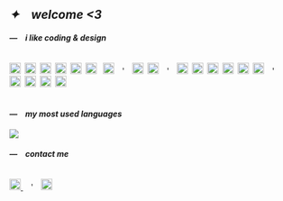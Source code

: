   <h2><i>✦&ensp;&ensp;welcome <3</i></h2>
<div>
  <h4><i>―&ensp;&ensp;i like coding & design</i></h4><br><img height="20" src="https://cdn.jsdelivr.net/gh/devicons/devicon/icons/html5/html5-plain.svg" />&ensp;<img height="20" src="https://cdn.jsdelivr.net/gh/devicons/devicon/icons/css3/css3-plain.svg" />&ensp;<img height="20" src="https://cdn.jsdelivr.net/gh/devicons/devicon/icons/javascript/javascript-plain.svg" />&ensp;<img height="20" src="https://cdn.jsdelivr.net/gh/devicons/devicon/icons/jquery/jquery-plain.svg" />&ensp;<img height="20" src="https://cdn.jsdelivr.net/gh/devicons/devicon/icons/bootstrap/bootstrap-plain.svg" />&ensp;<img src="https://cdn.jsdelivr.net/gh/devicons/devicon/icons/nextjs/nextjs-original.svg" height="20" />&ensp;
<img height="20" src="https://cdn.jsdelivr.net/gh/devicons/devicon/icons/react/react-original.svg" />&ensp;&ensp;'&ensp;&ensp;<img height="20" src="https://cdn.jsdelivr.net/gh/devicons/devicon/icons/php/php-plain.svg" />&ensp;<img height="20" src="https://cdn.jsdelivr.net/gh/devicons/devicon/icons/mysql/mysql-plain.svg" />&ensp;&ensp;'&ensp;&ensp;<img height="20" src="https://cdn.jsdelivr.net/gh/devicons/devicon/icons/git/git-plain.svg" />&ensp;<img height="20" src="https://cdn.jsdelivr.net/gh/devicons/devicon/icons/linux/linux-original.svg" />&ensp;<img height="20" src="https://cdn.jsdelivr.net/gh/devicons/devicon/icons/vscode/vscode-original.svg" />&ensp;<img height="20" src="https://cdn.jsdelivr.net/gh/devicons/devicon/icons/wordpress/wordpress-plain.svg" />&ensp;<img height="20" src="https://cdn.jsdelivr.net/gh/devicons/devicon/icons/jira/jira-original.svg" />&ensp;<img height="20" src="https://cdn.jsdelivr.net/gh/devicons/devicon/icons/confluence/confluence-original.svg" />&ensp;&ensp;'&ensp;&ensp;<img height="20" src="https://cdn.jsdelivr.net/gh/devicons/devicon/icons/figma/figma-original.svg" />&ensp;<img height="20" src="https://upload.wikimedia.org/wikipedia/commons/thumb/a/af/Adobe_Photoshop_CC_icon.svg/1051px-Adobe_Photoshop_CC_icon.svg.png" />&ensp;<img height="20" src="https://upload.wikimedia.org/wikipedia/commons/thumb/f/fb/Adobe_Illustrator_CC_icon.svg/2101px-Adobe_Illustrator_CC_icon.svg.png" />&ensp;<img height="20" src="https://upload.wikimedia.org/wikipedia/commons/thumb/4/48/Adobe_InDesign_CC_icon.svg/2101px-Adobe_InDesign_CC_icon.svg.png" />
  </div>
  <br>
  <h4><i>―&ensp;&ensp;my most used languages</i></h4><img src="https://github-readme-stats.vercel.app/api/top-langs?username=amelchabah&layout=compact&hide_title=true&hide_border=true&theme=github_dark"/>

  <h4><i>―&ensp;&ensp;contact me</i></h4><br><a href="https://www.linkedin.com/in/amel-chabah/" title="my linkedin" target="_blank"><img height="20" src="https://cdn.jsdelivr.net/gh/devicons/devicon/icons/linkedin/linkedin-original.svg" />
</a>&ensp;&ensp;'&ensp;&ensp;<a href="mailto:amelou518@gmail.com" title="my linkedin" target="_blank"><img height="20" src="https://upload.wikimedia.org/wikipedia/commons/thumb/7/7e/Gmail_icon_%282020%29.svg/512px-Gmail_icon_%282020%29.svg.png" /></a>
 
